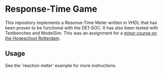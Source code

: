 # Response-Time Game
This repository implements a Resonse-Time Meter written in VHDL that has been proven to be functional with the DE1-SOC. It has also been tested with Testbenches and ModelSim. This was an assignment for a [minor course on the Hogeschool Rotterdam](https://bitbucket.org/HR_ELEKTRO/hwp01/wiki/Home).

## Usage
See the 'reaction meter' example for more instructions.